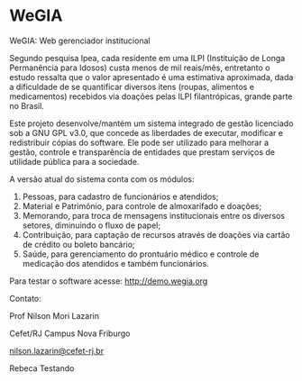 # WeGIA
WeGIA: Web gerenciador institucional

Segundo pesquisa Ipea, cada residente em uma ILPI (Instituição de Longa Permanência para Idosos)  custa  menos  de  mil  reais/mês,  entretanto  o  estudo  ressalta  que  o  valor  apresentado  é  uma estimativa aproximada,  dada  a  dificuldade  de se quantificar  diversos  itens  (roupas,  alimentos  e medicamentos) recebidos via doações pelas ILPI filantrópicas, grande parte no Brasil.

Este projeto desenvolve/mantém um sistema integrado de gestão licenciado sob a GNU GPL v3.0, que concede as liberdades de executar, modificar e redistribuir cópias do software. Ele pode ser utilizado para melhorar a gestão, controle e transparência de entidades que prestam serviços de utilidade pública para a sociedade. 

A versão atual do sistema conta com os módulos: 
1) Pessoas, para cadastro de funcionários e atendidos; 
2) Material e Patrimônio, para controle de almoxarifado e doações; 
3) Memorando, para troca de mensagens institucionais entre os diversos setores, diminuindo o fluxo de papel; 
4) Contribuição, para captação de recursos através de doações via cartão de crédito ou boleto bancário;
5) Saúde, para gerenciamento do prontuário médico e controle de medicação dos atendidos e também funcionários.

Para testar o software acesse: http://demo.wegia.org

Contato:

Prof Nilson Mori Lazarin

Cefet/RJ Campus Nova Friburgo

nilson.lazarin@cefet-rj.br

Rebeca Testando
